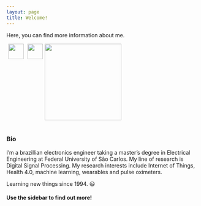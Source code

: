 ```yaml
---
layout: page
title: Welcome!
---
```


Here, you can find more information about me.

<img src="https://raw.githubusercontent.com/ccaique-lima/webpage/gh-pages/assets/profile_pic.jpg" width="200px" height="auto">

<a href="https://www.linkedin.com/in/caique-lima1/">
  <img src="https://raw.githubusercontent.com/ccaique-lima/webpage/gh-pages/assets/icon_linkedin.png" width="40px" height="auto" align="left" hspace="5">
</a>
<a href="http://lattes.cnpq.br/0894764660082882">
  <img src="https://raw.githubusercontent.com/ccaique-lima/webpage/gh-pages/assets/icon_lattes.png" width="40px" height="auto" align="left" hspace="5">
</a>
<br/>
<br/>

### Bio

I’m a brazillian electronics engineer taking a master’s degree in Electrical Engineering at Federal University of São Carlos. My line of research is Digital Signal Processing. My research interests include Internet of Things, Health 4.0, machine learning, wearables and pulse oximeters.

Learning new things since 1994. 😃



#### Use the sidebar to find out more!
